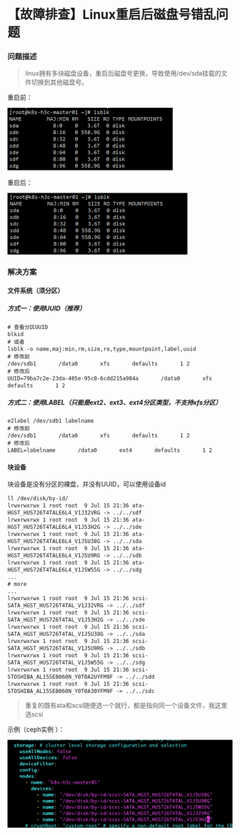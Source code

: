 # 【故障排查】Linux重启后磁盘号错乱问题

### 问题描述

> linux拥有多块磁盘设备，重启后磁盘号更换，导致使用/dev/sda挂载的文件切换到其他磁盘号。

重启前：

![img](./images/1721035729171.jpg)

重启后：

![img](./images/1721035729179.png)

### 解决方案

#### 文件系统（须分区）

##### 方式一：使用UUID（推荐）

```shell
# 查看分区UUID
blkid
# 或者
lsblk -o name,maj:min,rm,size,ro,type,mountpoint,label,uuid
# 修改前
/dev/sdb1       /data0       xfs       defaults       1 2
# 修改后
UUID=79ba7c2e-23da-405e-95c0-6cdd215a984a       /data0       xfs       defaults       1 2
```

##### 方式二：使用LABEL（只能是ext2、ext3、ext4分区类型，不支持xfs分区）

```shell
e2label /dev/sdb1 labelname
# 修改前
/dev/sdb1       /data0       xfs       defaults       1 2
# 修改后
LABEL=labelname       /data0       ext4       defaults       1 2
```

#### 块设备

块设备是没有分区的裸盘，并没有UUID，可以使用设备id

```
ll /dev/disk/by-id/
lrwxrwxrwx 1 root root  9 Jul 15 21:36 ata-HGST_HUS726T4TALE6L4_V1J32VRG -> ../../sdf
lrwxrwxrwx 1 root root  9 Jul 15 21:36 ata-HGST_HUS726T4TALE6L4_V1J53H2G -> ../../sde
lrwxrwxrwx 1 root root  9 Jul 15 21:36 ata-HGST_HUS726T4TALE6L4_V1J5U38G -> ../../sda
lrwxrwxrwx 1 root root  9 Jul 15 21:36 ata-HGST_HUS726T4TALE6L4_V1J5U9RG -> ../../sdb
lrwxrwxrwx 1 root root  9 Jul 15 21:36 ata-HGST_HUS726T4TALE6L4_V1J5W55G -> ../../sdg
...
# more
...
lrwxrwxrwx 1 root root  9 Jul 15 21:36 scsi-SATA_HGST_HUS726T4TAL_V1J32VRG -> ../../sdf
lrwxrwxrwx 1 root root  9 Jul 15 21:36 scsi-SATA_HGST_HUS726T4TAL_V1J53H2G -> ../../sde
lrwxrwxrwx 1 root root  9 Jul 15 21:36 scsi-SATA_HGST_HUS726T4TAL_V1J5U38G -> ../../sda
lrwxrwxrwx 1 root root  9 Jul 15 21:36 scsi-SATA_HGST_HUS726T4TAL_V1J5U9RG -> ../../sdb
lrwxrwxrwx 1 root root  9 Jul 15 21:36 scsi-SATA_HGST_HUS726T4TAL_V1J5W55G -> ../../sdg
lrwxrwxrwx 1 root root  9 Jul 15 21:36 scsi-STOSHIBA_AL15SEB060N_Y0T0A2UYFM9F -> ../../sdd
lrwxrwxrwx 1 root root  9 Jul 15 21:36 scsi-STOSHIBA_AL15SEB060N_Y0T0A30YFM9F -> ../../sdc
```

> 重复的既有ata和scsi随便选一个就行，都是指向同一个设备文件，我这里选scsi

示例（ceph实例 ）：

![img](./images/image-mozg.png)
